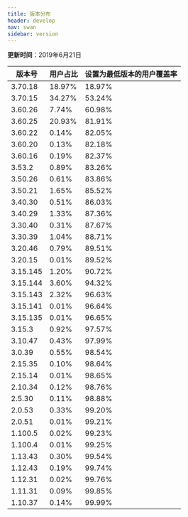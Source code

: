 ```yaml
---
title: 版本分布
header: develop
nav: swan
sidebar: version
---
```

**更新时间**：2019年6月21日


|版本号|用户占比|设置为最低版本的用户覆盖率|
|---|---|---|
|3.70.18|18.97%|18.97%|
|3.70.15|34.27%|53.24%|
|3.60.26|7.74%|60.98%|
|3.60.25|20.93%|81.91%|
|3.60.22|0.14%|82.05%|
|3.60.20|0.13%|82.18%|
|3.60.16|0.19%|82.37%|
|3.53.2|0.89%|83.26%|
|3.50.26|0.61%|83.86%|
|3.50.21|1.65%|85.52%|
|3.40.30|0.51%|86.03%|
|3.40.29|1.33%|87.36%|
|3.30.40|0.31%|87.67%|
|3.30.39|1.04%|88.71%|
|3.20.46|0.79%|89.51%|
|3.20.15|0.01%|89.52%|
|3.15.145|1.20%|90.72%|
|3.15.144|3.60%|94.32%|
|3.15.143|2.32%|96.63%|
|3.15.141|0.01%|96.64%|
|3.15.135|0.01%|96.65%|
|3.15.3|0.92%|97.57%|
|3.10.47|0.43%|97.99%|
|3.0.39|0.55%|98.54%|
|2.15.35|0.10%|98.64%|
|2.15.14|0.01%|98.65%|
|2.10.34|0.12%|98.76%|
|2.5.30|0.11%|98.88%|
|2.0.53|0.33%|99.20%|
|2.0.51|0.01%|99.21%|
|1.100.5|0.02%|99.23%|
|1.100.4|0.01%|99.25%|
|1.13.43|0.30%|99.54%|
|1.12.43|0.19%|99.74%|
|1.12.31|0.02%|99.76%|
|1.11.31|0.09%|99.85%|
|1.10.37|0.14%|99.99%|

